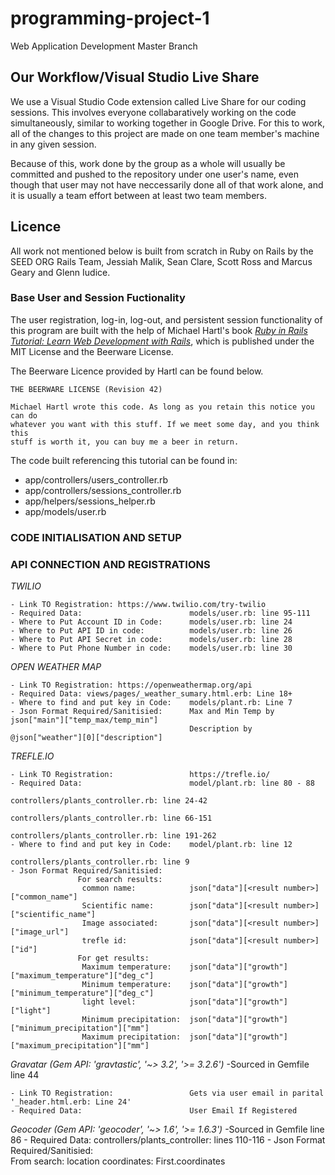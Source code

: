 # programming-project-1

Web Application Development Master Branch

## Our Workflow/Visual Studio Live Share

We use a Visual Studio Code extension called Live Share for our coding sessions. This involves everyone collabaratively working on the code simultaneously, similar to working together in Google Drive. For this to work, all of the changes to this project are made on one team member's machine in any given session.

Because of this, work done by the group as a whole will usually be committed and pushed to the repository under one user's name, even though that user may not have neccessarily done all of that work alone, and it is usually a team effort between at least two team members.

## Licence

All work not mentioned below is built from scratch in Ruby on Rails by the SEED ORG Rails Team, Jessiah Malik, Sean Clare, Scott Ross and Marcus Geary and Glenn Iudice.

### Base User and Session Fuctionality
The user registration, log-in, log-out, and persistent session functionality of this program are built with the help of Michael Hartl's book *[Ruby in Rails Tutorial: Learn Web Development with Rails](https://www.learnenough.com/ruby-on-rails-6th-edition-tutorial#copyright_and_license)*, which is published under the MIT License and the Beerware License.

The Beerware Licence provided by Hartl can be found below.

```
THE BEERWARE LICENSE (Revision 42)

Michael Hartl wrote this code. As long as you retain this notice you can do
whatever you want with this stuff. If we meet some day, and you think this
stuff is worth it, you can buy me a beer in return.
```

The code built referencing this tutorial can be found in:
* app/controllers/users_controller.rb
* app/controllers/sessions_controller.rb
* app/helpers/sessions_helper.rb
* app/models/user.rb






### CODE INITIALISATION AND SETUP






### API CONNECTION AND REGISTRATIONS 


*TWILIO* 

    - Link TO Registration: https://www.twilio.com/try-twilio
    - Required Data:                        models/user.rb: line 95-111
    - Where to Put Account ID in Code:      models/user.rb: line 24
    - Where to Put API ID in code:          models/user.rb: line 26 
    - Where to Put API Secret in code:      models/user.rb: line 28
    - Where to Put Phone Number in code:    models/user.rb: line 30


*OPEN WEATHER MAP*

    - Link TO Registration: https://openweathermap.org/api 
    - Required Data: views/pages/_weather_sumary.html.erb: Line 18+
    - Where to find and put key in Code:    models/plant.rb: Line 7
    - Json Format Required/Sanitisied:      Max and Min Temp by json["main"]["temp_max/temp_min"]
                                            Description by @json["weather"][0]["description"]

*TREFLE.IO*

    - Link TO Registration:                 https://trefle.io/
    - Required Data:                        model/plant.rb: line 80 - 88
                                            controllers/plants_controller.rb: line 24-42
                                            controllers/plants_controller.rb: line 66-151
                                            controllers/plants_controller.rb: line 191-262
    - Where to find and put key in Code:    model/plant.rb: line 12
                                            controllers/plants_controller.rb: line 9
    - Json Format Required/Sanitisied: 
                   For search results: 
                    common name:            json["data"][<result number>]["common_name"]
                    Scientific name:        json["data"][<result number>]["scientific_name"]
                    Image associated:       json["data"][<result number>]["image_url"]
                    trefle id:              json["data"][<result number>]["id"]
                   For get results:
                    Maximum temperature:    json["data"]["growth"]["maximum_temperature"]["deg_c"]
                    Minimum temperature:    json["data"]["growth"]["minimum_temperature"]["deg_c"]
                    light level:            json["data"]["growth"]["light"]
                    Minimum precipitation:  json["data"]["growth"]["minimum_precipitation"]["mm"]
                    Maximum precipitation:  json["data"]["growth"]["maximum_precipitation"]["mm"]
                   


*Gravatar (Gem API: 'gravtastic', '~> 3.2', '>= 3.2.6')*
    -Sourced in Gemfile line 44

    - Link TO Registration:                 Gets via user email in parital '_header.html.erb: Line 24'
    - Required Data:                        User Email If Registered 

*Geocoder (Gem API: 'geocoder', '~> 1.6', '>= 1.6.3')*
    -Sourced in Gemfile line 86
    - Required Data:                        controllers/plants_controller: lines 110-116
    - Json Format Required/Sanitisied:      
                   From search:
                    location coordinates:   First.coordinates